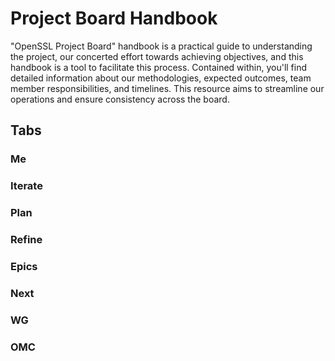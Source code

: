 # Project Board Handbook

"OpenSSL Project Board" handbook is a practical guide to understanding the project, our concerted effort towards achieving objectives, and this handbook is a tool to facilitate this process. Contained within, you'll find detailed information about our methodologies, expected outcomes, team member responsibilities, and timelines. This resource aims to streamline our operations and ensure consistency across the board.

## Tabs

### Me

### Iterate

### Plan

### Refine

### Epics

### Next

### WG

### OMC
